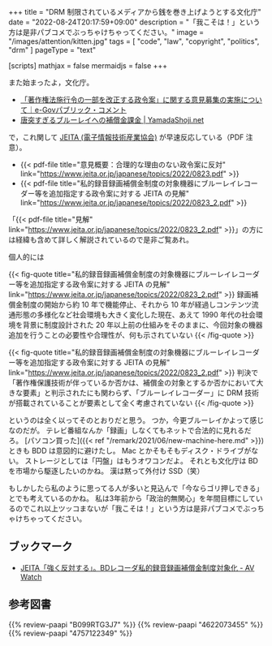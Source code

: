 +++
title = "DRM 制限されているメディアから銭を巻き上げようとする文化庁"
date =  "2022-08-24T20:17:59+09:00"
description = "「我こそは！」という方は是非パブコメでぶっちゃけちゃってください。"
image = "/images/attention/kitten.jpg"
tags = [ "code", "law", "copyright", "politics", "drm" ]
pageType = "text"

[scripts]
  mathjax = false
  mermaidjs = false
+++

また始まったよ，文化庁。

- [「著作権法施行令の一部を改正する政令案」に関する意見募集の実施について｜e-Govパブリック・コメント](https://public-comment.e-gov.go.jp/servlet/Public?CLASSNAME=PCMMSTDETAIL&id=185001258&Mode=0)
- [唐突すぎるブルーレイへの補償金課金 | YamadaShoji.net](https://yamadashoji.net/?p=1035)

で，これ関して [JEITA (電子情報技術産業協会)](https://www.jeita.or.jp/) が早速反応している（PDF 注意）。

- {{< pdf-file title="意見概要：合理的な理由のない政令案に反対" link="https://www.jeita.or.jp/japanese/topics/2022/0823.pdf" >}}
- {{< pdf-file title="私的録音録画補償金制度の対象機器にブルーレイレコーダー等を追加指定する政令案に対する JEITA の見解" link="https://www.jeita.or.jp/japanese/topics/2022/0823_2.pdf" >}}

「{{< pdf-file title="見解" link="https://www.jeita.or.jp/japanese/topics/2022/0823_2.pdf" >}}」の方には経緯も含めて詳しく解説されているので是非ご覧あれ。

個人的には

{{< fig-quote title="私的録音録画補償金制度の対象機器にブルーレイレコーダー等を追加指定する政令案に対する JEITA の見解" link="https://www.jeita.or.jp/japanese/topics/2022/0823_2.pdf" >}}
録画補償金制度の開始から約 10 年で機能停止、それから 10 年が経過しコンテンツ流通形態の多様化など社会環境も大きく変化した現在、あえて 1990 年代の社会環境を背景に制度設計された 20 年以上前の仕組みをそのままに、今回対象の機器追加を行うことの必要性や合理性が、何も示されていない
{{< /fig-quote >}}

{{< fig-quote title="私的録音録画補償金制度の対象機器にブルーレイレコーダー等を追加指定する政令案に対する JEITA の見解" link="https://www.jeita.or.jp/japanese/topics/2022/0823_2.pdf" >}}
判決で「著作権保護技術が伴っているか否かは、補償金の対象とするか否かにおいて大きな要素」と判示されたにも関わらず、「ブルーレイレコーダー」に DRM 技術が搭載されていることが要素として全く考慮されていない
{{< /fig-quote >}}

というのは全く以ってそのとおりだと思う。
つか，今更ブルーレイかよって感じなのだが。
テレビ番組なんか「録画」しなくてもネットで合法的に見れるだろ。
[パソコン買った]({{< ref "/remark/2021/06/new-machine-here.md" >}})ときも BDD は意図的に避けたし。
Mac とかそもそもディスク・ドライブがない。
ストレージとしては「円盤」はもうオワコンだよ。
それとも文化庁は BD を市場から駆逐したいのかね。
漢は黙って外付け SSD（笑）

もしかしたら私のように思ってる人が多いと見込んで「今ならゴリ押しできる」とでも考えているのかね。
私は3年前から「政治的無関心」を年間目標にしているのでこれ以上ツッコまないが「我こそは！」という方は是非パブコメでぶっちゃけちゃってください。

## ブックマーク

- [JEITA「強く反対する」。BDレコーダ私的録音録画補償金制度対象化 - AV Watch](https://av.watch.impress.co.jp/docs/news/1434298.html)

## 参考図書

{{% review-paapi "B099RTG3J7" %}} <!-- 著作権は文化を発展させるのか: 人権と文化コモンズ -->
{{% review-paapi "4622073455" %}} <!-- 〈海賊版〉の思想‐18世紀英国の永久コピーライト闘争 -->
{{% review-paapi "4757122349" %}} <!-- 〈反〉知的独占 -->
